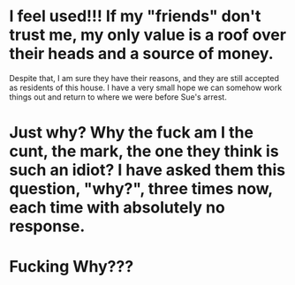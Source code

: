 # I feel used!!! If my "friends" don't trust me, my only value is a roof over their heads and a source of money. 

Despite that, I am sure they have their reasons, and they are still accepted as residents of this house. I have a very small hope we can somehow work things out and return to where we were before Sue's arrest.

# Just why? Why the fuck am I the cunt, the mark, the one they think is such an idiot? I have asked them this question, "why?", three times now, each time with absolutely no response.

# Fucking Why???
